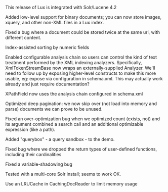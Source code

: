 This release of Lux is integrated with Solr/Lucene 4.2

Added low-level support for binary documents; you can now store images,
xquery, and other non-XML files in a Lux index.

Fixed a bug where a document could be stored twice at the same uri, with
different content.

Index-assisted sorting by numeric fields

Enabled configurable analysis chain so users can control the kind of text
treatment performed by the XML indexing analyzers.  Specifically,
XmlTokenStreamBase now wraps an externally-supplied Analyzer.  We'll need
to follow up by exposing higher-level constructs to make this more usable,
eg: expose via configuration in schema.xml.  This may actually work already
and just require documentation?

XPathField now uses the analysis chain configured in schema.xml

Optimized deep pagination: we now skip over (not load into memory and
parse) documents we can prove to be unused.

Fixed an over-optimization bug when we optimized count (exists, not) and
its argument combined a search call and an additional optimizable
expression (like a path).

Added "querybox" - a query sandbox - to the demo.

Fixed bug where we dropped the return types of user-defined functions,
 including their cardinalities

Fixed a variable-shadowing bug

Tested with a multi-core Solr install; seems to work OK.

Use an LRUCache in CachingDocReader to limit memory usage 
